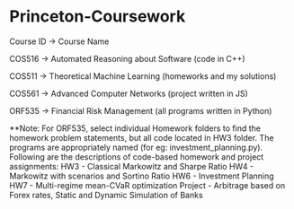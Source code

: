 # Princeton-Coursework
Course ID -> Course Name

COS516 -> Automated Reasoning about Software (code in C++)

COS511 -> Theoretical Machine Learning (homeworks and my solutions)

COS561 -> Advanced Computer Networks (project written in JS)

ORF535 -> Financial Risk Management (all programs written in Python)

**Note: For ORF535, select individual Homework folders to find the homework problem statements, but all code located in HW3 folder. The programs are appropriately named (for eg: investment_planning.py).
Following are the descriptions of code-based homework and project assignments: 
HW3 - Classical Markowitz and Sharpe Ratio
HW4 - Markowitz with scenarios and Sortino Ratio
HW6 - Investment Planning
HW7 - Multi-regime mean-CVaR optimization
Project - Arbitrage based on Forex rates, Static and Dynamic Simulation of Banks
